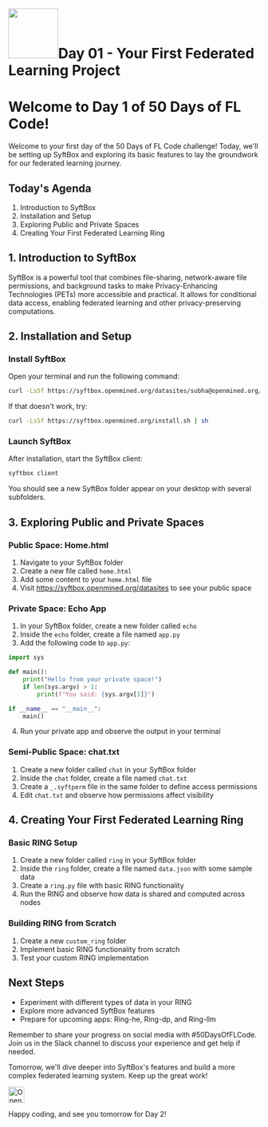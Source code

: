 <h1><img src="./../assets/OpenMined-Icon.png" height="100">Day 01 - Your First Federated Learning Project</h1>

# Welcome to Day 1 of 50 Days of FL Code!

Welcome to your first day of the 50 Days of FL Code challenge! Today, we'll be setting up SyftBox and exploring its basic features to lay the groundwork for our federated learning journey.

## Today's Agenda

1. Introduction to SyftBox
2. Installation and Setup
3. Exploring Public and Private Spaces
4. Creating Your First Federated Learning Ring

## 1. Introduction to SyftBox

SyftBox is a powerful tool that combines file-sharing, network-aware file permissions, and background tasks to make Privacy-Enhancing Technologies (PETs) more accessible and practical. It allows for conditional data access, enabling federated learning and other privacy-preserving computations.

## 2. Installation and Setup

### Install SyftBox

Open your terminal and run the following command:

```bash
curl -LsSf https://syftbox.openmined.org/datasites/subha@openmined.org/install.sh | sh
```

If that doesn't work, try:

```bash
curl -LsSf https://syftbox.openmined.org/install.sh | sh
```

### Launch SyftBox

After installation, start the SyftBox client:

```bash
syftbox client
```

You should see a new SyftBox folder appear on your desktop with several subfolders.

## 3. Exploring Public and Private Spaces

### Public Space: Home.html

1. Navigate to your SyftBox folder
2. Create a new file called `home.html`
3. Add some content to your `home.html` file
4. Visit https://syftbox.openmined.org/datasites to see your public space

### Private Space: Echo App

1. In your SyftBox folder, create a new folder called `echo`
2. Inside the `echo` folder, create a file named `app.py`
3. Add the following code to `app.py`:

```python
import sys

def main():
    print("Hello from your private space!")
    if len(sys.argv) > 1:
        print(f"You said: {sys.argv[1]}")

if __name__ == "__main__":
    main()
```

4. Run your private app and observe the output in your terminal

### Semi-Public Space: chat.txt

1. Create a new folder called `chat` in your SyftBox folder
2. Inside the `chat` folder, create a file named `chat.txt`
3. Create a `_.syftperm` file in the same folder to define access permissions
4. Edit `chat.txt` and observe how permissions affect visibility

## 4. Creating Your First Federated Learning Ring

### Basic RING Setup

1. Create a new folder called `ring` in your SyftBox folder
2. Inside the `ring` folder, create a file named `data.json` with some sample data
3. Create a `ring.py` file with basic RING functionality
4. Run the RING and observe how data is shared and computed across nodes

### Building RING from Scratch

1. Create a new `custom_ring` folder
2. Implement basic RING functionality from scratch
3. Test your custom RING implementation

## Next Steps

- Experiment with different types of data in your RING
- Explore more advanced SyftBox features
- Prepare for upcoming apps: Ring-he, Ring-dp, and Ring-llm

Remember to share your progress on social media with #50DaysOfFLCode. Join us in the Slack channel to discuss your experience and get help if needed.

Tomorrow, we'll dive deeper into SyftBox's features and build a more complex federated learning system. Keep up the great work!

[<img src="./../assets/OpenMined-Logo-Light.png" alt="OpenMined" height="32" />](https://openmined.org)

Happy coding, and see you tomorrow for Day 2!
